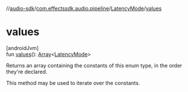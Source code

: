 //[audio-sdk](../../../index.md)/[com.effectssdk.audio.pipeline](../index.md)/[LatencyMode](index.md)/[values](values.md)

# values

[androidJvm]\
fun [values](values.md)(): [Array](https://kotlinlang.org/api/core/kotlin-stdlib/kotlin/-array/index.html)&lt;[LatencyMode](index.md)&gt;

Returns an array containing the constants of this enum type, in the order they're declared.

This method may be used to iterate over the constants.
